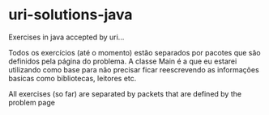 # uri-solutions-java
Exercises in java accepted by uri...

Todos os exercícios (até o momento) estão separados por pacotes que são definidos pela página do problema. A classe Main é a que eu estarei utilizando como base para não precisar ficar reescrevendo as informações basicas como bibliotecas, leitores etc.

All exercises (so far) are separated by packets that are defined by the problem page
